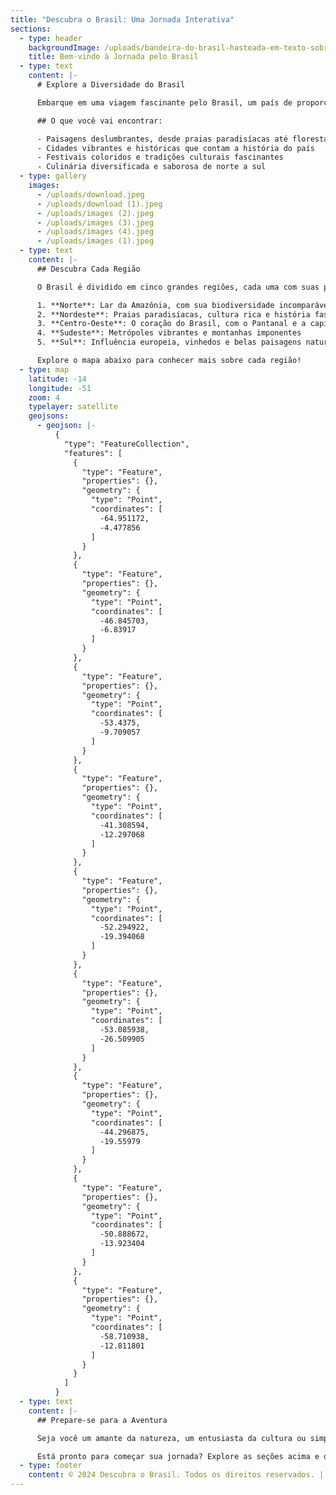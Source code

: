 ```yaml
---
title: "Descubra o Brasil: Uma Jornada Interativa"
sections:
  - type: header
    backgroundImage: /uploads/bandeira-do-brasil-hasteada-em-texto-sobre-curiosidades-sobre-o-brasil.webp
    title: Bem-vindo à Jornada pelo Brasil
  - type: text
    content: |-
      # Explore a Diversidade do Brasil

      Embarque em uma viagem fascinante pelo Brasil, um país de proporções continentais e diversidade incomparável. Nesta jornada interativa, você descobrirá as maravilhas naturais, a rica cultura e as tradições únicas que fazem do Brasil um destino tão especial.

      ## O que você vai encontrar:

      - Paisagens deslumbrantes, desde praias paradisíacas até florestas exuberantes
      - Cidades vibrantes e históricas que contam a história do país
      - Festivais coloridos e tradições culturais fascinantes
      - Culinária diversificada e saborosa de norte a sul
  - type: gallery
    images:
      - /uploads/download.jpeg
      - /uploads/download (1).jpeg
      - /uploads/images (2).jpeg
      - /uploads/images (3).jpeg
      - /uploads/images (4).jpeg
      - /uploads/images (1).jpeg
  - type: text
    content: |-
      ## Descubra Cada Região

      O Brasil é dividido em cinco grandes regiões, cada uma com suas próprias características únicas:

      1. **Norte**: Lar da Amazônia, com sua biodiversidade incomparável
      2. **Nordeste**: Praias paradisíacas, cultura rica e história fascinante
      3. **Centro-Oeste**: O coração do Brasil, com o Pantanal e a capital Brasília
      4. **Sudeste**: Metrópoles vibrantes e montanhas imponentes
      5. **Sul**: Influência europeia, vinhedos e belas paisagens naturais

      Explore o mapa abaixo para conhecer mais sobre cada região!
  - type: map
    latitude: -14
    longitude: -51
    zoom: 4
    typelayer: satellite
    geojsons:
      - geojson: |-
          {
            "type": "FeatureCollection",
            "features": [
              {
                "type": "Feature",
                "properties": {},
                "geometry": {
                  "type": "Point",
                  "coordinates": [
                    -64.951172,
                    -4.477856
                  ]
                }
              },
              {
                "type": "Feature",
                "properties": {},
                "geometry": {
                  "type": "Point",
                  "coordinates": [
                    -46.845703,
                    -6.83917
                  ]
                }
              },
              {
                "type": "Feature",
                "properties": {},
                "geometry": {
                  "type": "Point",
                  "coordinates": [
                    -53.4375,
                    -9.709057
                  ]
                }
              },
              {
                "type": "Feature",
                "properties": {},
                "geometry": {
                  "type": "Point",
                  "coordinates": [
                    -41.308594,
                    -12.297068
                  ]
                }
              },
              {
                "type": "Feature",
                "properties": {},
                "geometry": {
                  "type": "Point",
                  "coordinates": [
                    -52.294922,
                    -19.394068
                  ]
                }
              },
              {
                "type": "Feature",
                "properties": {},
                "geometry": {
                  "type": "Point",
                  "coordinates": [
                    -53.085938,
                    -26.509905
                  ]
                }
              },
              {
                "type": "Feature",
                "properties": {},
                "geometry": {
                  "type": "Point",
                  "coordinates": [
                    -44.296875,
                    -19.55979
                  ]
                }
              },
              {
                "type": "Feature",
                "properties": {},
                "geometry": {
                  "type": "Point",
                  "coordinates": [
                    -50.888672,
                    -13.923404
                  ]
                }
              },
              {
                "type": "Feature",
                "properties": {},
                "geometry": {
                  "type": "Point",
                  "coordinates": [
                    -58.710938,
                    -12.811801
                  ]
                }
              }
            ]
          }
  - type: text
    content: |-
      ## Prepare-se para a Aventura

      Seja você um amante da natureza, um entusiasta da cultura ou simplesmente alguém em busca de novas experiências, o Brasil tem algo especial para oferecer. Use este guia interativo para planejar sua próxima aventura e descobrir as maravilhas deste país incrível.

      Está pronto para começar sua jornada? Explore as seções acima e deixe-se encantar pela magia do Brasil!
  - type: footer
    content: © 2024 Descubra o Brasil. Todos os direitos reservados. | Desenvolvido com ❤️ por entusiastas do Brasil
---
```

